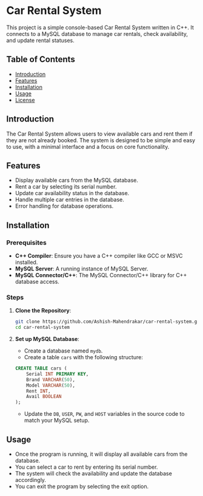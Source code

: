 # Car Rental System

This project is a simple console-based Car Rental System written in C++. It connects to a MySQL database to manage car rentals, check availability, and update rental statuses. 

## Table of Contents

- [Introduction](#introduction)
- [Features](#features)
- [Installation](#installation)
- [Usage](#usage)
- [License](#license)

## Introduction

The Car Rental System allows users to view available cars and rent them if they are not already booked. The system is designed to be simple and easy to use, with a minimal interface and a focus on core functionality.

## Features

- Display available cars from the MySQL database.
- Rent a car by selecting its serial number.
- Update car availability status in the database.
- Handle multiple car entries in the database.
- Error handling for database operations.

## Installation

### Prerequisites

- **C++ Compiler**: Ensure you have a C++ compiler like GCC or MSVC installed.
- **MySQL Server**: A running instance of MySQL Server.
- **MySQL Connector/C++**: The MySQL Connector/C++ library for C++ database access.

### Steps

1. **Clone the Repository**:
    ```bash
    git clone https://github.com/Ashish-Mahendrakar/car-rental-system.git
    cd car-rental-system
    ```

2. **Set up MySQL Database**:
    - Create a database named `mydb`.
    - Create a table `cars` with the following structure:

    ```sql
    CREATE TABLE cars (
        Serial INT PRIMARY KEY,
        Brand VARCHAR(50),
        Model VARCHAR(50),
        Rent INT,
        Avail BOOLEAN
    );
    ```

    - Update the `DB`, `USER`, `PW`, and `HOST` variables in the source code to match your MySQL setup.



## Usage

- Once the program is running, it will display all available cars from the database.
- You can select a car to rent by entering its serial number.
- The system will check the availability and update the database accordingly.
- You can exit the program by selecting the exit option.

